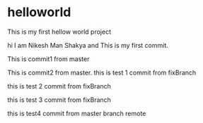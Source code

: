 # helloworld
This is my first hellow world project

hi I am Nikesh Man Shakya and This is my first commit.

This is commit1 from master

This is commit2 from master.
this is test 1 commit from fixBranch

this is test 2 commit from fixBranch

this is test 3 commit from fixBranch

this is test4 commit from master branch remote
